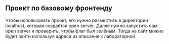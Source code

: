 ## Проект по базовому фронтенду

Чтобы использовать проект, его нужно разместить в директории localhost, которая создаётся open server. Далее нужно запустить сам open server и проверить, чтобы флаг был зелёным. Тогда на сайт можно будет зайти используя адреса из описания к лабораторной